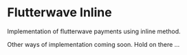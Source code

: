 # Flutterwave Inline

Implementation of flutterwave payments using inline method.

Other ways of implementation coming soon. Hold on there ...
